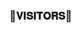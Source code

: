 ### 🌷𝐕𝐈𝐒𝐈𝐓𝐎𝐑𝐒🌷

<!--
✨ᴛʜɪs ʀᴇᴘᴏ ɪs ғᴏʀᴋᴇᴅ ғʀᴏᴍ **itszshivam/itszshivam** ᴇᴅɪᴛᴇᴅ ᴀɴᴅ ʙʀᴏᴜɢʜᴛ ᴛᴏ ʏᴏᴜ ʙʏ ᴛᴇᴀᴍ ᴄʏʙᴇʀᴅʀᴀɢᴏɴs✨.

</p>

<h1 align="center"><b> 𝕾𝖕𝖊𝖈𝖙𝖗𝖊 𝙓 𝕾𝖕𝖆𝖒🔥</b></h1>

<h4 align="center"> 𝐓𝐇𝐄 𝐏𝐎𝐖𝐄𝐑𝐅𝐔𝐋 𝐒𝐏𝐀𝐌𝐁𝐎𝐓𝐒</h4>

<p align="center"><a href="https://t.me/itsz_shivam"><img src="https://telegra.ph/file/2b47da71aa223350b3076.jpg" width="400"></a></p>


> ⭐️ Thanks to everyone for using THIS SPECTRE SPAM BOT, That is the greatest pleasure we have !

<br>

- ⚠️ Do not forget to fork this repo. Else error can occur in deployment.

# ᴅᴇᴘʟᴏʏᴍᴇɴᴛ


<details>
<summary><b>ᴅᴇᴘʟᴏʏ ᴛᴏ ʜᴇʀᴏᴋᴜ</b></summary>
<br>

[![Deploy](https://www.herokucdn.com/deploy/button.svg)](https://dashboard.heroku.com/new?template=https://github.com/itszshivam/Sk_spambot)

</details>


<details>
<summary><b>ᴅᴇᴘʟᴏʏ ᴛᴏ ᴋᴏʏᴇʙ</b></summary>
<br>

[![Deploy to Koyeb](https://www.koyeb.com/static/images/deploy/button.svg)](https://app.koyeb.com/deploy?type=git&repository=&branch=name&name=thealtron)

</details>


# Rᴇǫᴜɪʀᴇᴍᴇɴᴛs

- `10 BOT-TOKENS`

- `OWNER-ID`


# ꜱᴜᴘᴘᴏʀᴛ ✨
<a href="https://t.me/fun_here"><img src="https://img.shields.io/badge/Join-Telegram%20Channel-red.svg?logo=Telegram"></a>
